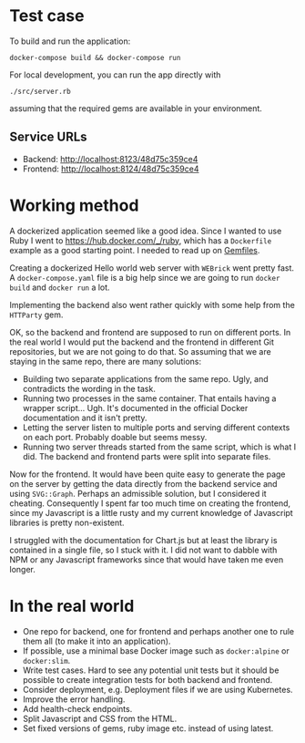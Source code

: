 # Test case #

To build and run the application:

```docker-compose build && docker-compose run```

For local development, you can run the app directly with

```./src/server.rb```

assuming that the required gems are available in your environment.

## Service URLs ##

  * Backend: <http://localhost:8123/48d75c359ce4>
  * Frontend: <http://localhost:8124/48d75c359ce4>

# Working method #

A dockerized application seemed like a good idea. Since I wanted to use Ruby I went to <https://hub.docker.com/_/ruby>, which has a `Dockerfile` example as a good starting point. I needed to read up on [Gemfiles](https://bundler.io/gemfile.html).

Creating a dockerized Hello world web server with `WEBrick` went pretty fast. A `docker-compose.yaml` file is a big help since we are going to run `docker build` and `docker run` a lot.

Implementing the backend also went rather quickly with some help from the `HTTParty` gem.

OK, so the backend and frontend are supposed to run on different ports. In the real world I would put the backend and the frontend in different Git repositories, but we are not going to do that. So assuming that we are staying in the same repo, there are many solutions:

  * Building two separate applications from the same repo. Ugly, and contradicts the wording in the task.
  * Running two processes in the same container. That entails having a wrapper script... Ugh. It's documented in the official Docker documentation and it isn't pretty.
  * Letting the server listen to multiple ports and serving different contexts on each port. Probably doable but seems messy.
  * Running two server threads started from the same script, which is what I did. The backend and frontend parts were split into separate files.

Now for the frontend. It would have been quite easy to generate the page on the server by getting the data directly from the backend service and using `SVG::Graph`. Perhaps an admissible solution, but I considered it cheating. Consequently I spent far too much time on creating the frontend, since my Javascript is a little rusty and my current knowledge of Javascript libraries is pretty non-existent.

I struggled with the documentation for Chart.js but at least the library is contained in a single file, so I stuck with it. I did not want to dabble with NPM or any Javascript frameworks since that would have taken me even longer.

# In the real world #

  * One repo for backend, one for frontend and perhaps another one to rule them all (to make it into an application).
  * If possible, use a minimal base Docker image such as `docker:alpine` or `docker:slim`.
  * Write test cases. Hard to see any potential unit tests but it should be possible to create integration tests for both backend and frontend.
  * Consider deployment, e.g. Deployment files if we are using Kubernetes.
  * Improve the error handling.
  * Add health-check endpoints.
  * Split Javascript and CSS from the HTML.
  * Set fixed versions of gems, ruby image etc. instead of using latest.
